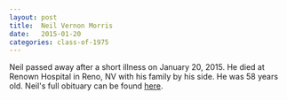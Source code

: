 ```yaml
---
layout: post
title:  Neil Vernon Morris
date:   2015-01-20
categories: class-of-1975
---
```

Neil passed away after a short illness on January 20, 2015.  He died at Renown Hospital in Reno, NV with his family by his side.  He was 58 years old.  Neil's full obituary can be found [here](http://tinyurl.com/qca9uzd).
